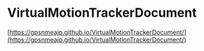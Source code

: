 # VirtualMotionTrackerDocument
[https://gpsnmeajp.github.io/VirtualMotionTrackerDocument/](https://gpsnmeajp.github.io/VirtualMotionTrackerDocument/)